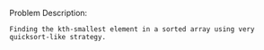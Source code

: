 Problem Description:

	Finding the kth-smallest element in a sorted array using very quicksort-like strategy.